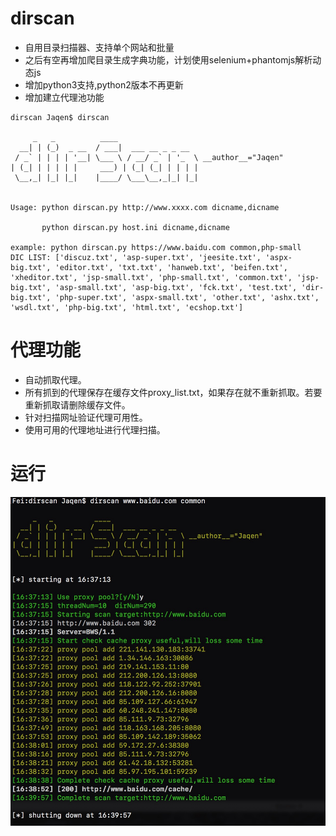 # dirscan

* 自用目录扫描器、支持单个网站和批量
* 之后有空再增加爬目录生成字典功能，计划使用selenium+phantomjs解析动态js
* 增加python3支持,python2版本不再更新
* 增加建立代理池功能

```
dirscan Jaqen$ dirscan

     _   _          ____
  __| | (_)  _ __  / ___|  ___ __ _ _ __
 / _` | | | | '__| \___ \ / __/ _` | '_  \ __author__="Jaqen"
| (_| | | | | |     ___) | (_| (_| | | | |
 \__,_| |_| |_|    |____/ \___\__,_|_| |_| 
 

Usage: python dirscan.py http://www.xxxx.com dicname,dicname

       python dirscan.py host.ini dicname,dicname

example: python dirscan.py https://www.baidu.com common,php-small
DIC LIST: ['discuz.txt', 'asp-super.txt', 'jeesite.txt', 'aspx-big.txt', 'editor.txt', 'txt.txt', 'hanweb.txt', 'beifen.txt', 'xheditor.txt', 'jsp-small.txt', 'php-small.txt', 'common.txt', 'jsp-big.txt', 'asp-small.txt', 'asp-big.txt', 'fck.txt', 'test.txt', 'dir-big.txt', 'php-super.txt', 'aspx-small.txt', 'other.txt', 'ashx.txt', 'wsdl.txt', 'php-big.txt', 'html.txt', 'ecshop.txt']
```
# 代理功能
* 自动抓取代理。
* 所有抓到的代理保存在缓存文件proxy_list.txt，如果存在就不重新抓取。若要重新抓取请删除缓存文件。
* 针对扫描网址验证代理可用性。
* 使用可用的代理地址进行代理扫描。

# 运行
![](https://github.com/white-cell/dirscan/blob/master/1.jpg)